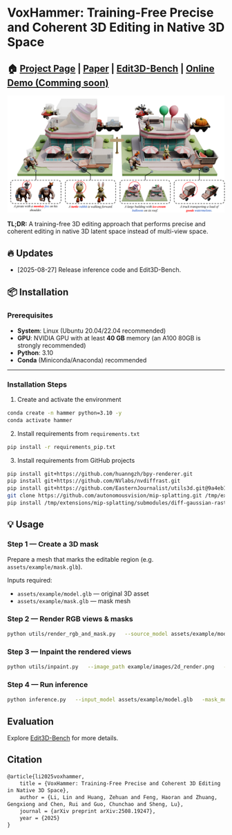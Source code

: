 # VoxHammer: Training-Free Precise and Coherent 3D Editing in Native 3D Space

## 🏠 [Project Page](https://huanngzh.github.io/VoxHammer-Page/) | [Paper](https://arxiv.org/abs/2508.19247) | [Edit3D-Bench](https://huggingface.co/datasets/huanngzh/Edit3D-Bench) | [Online Demo (Comming soon)](https://huggingface.co/spaces/VAST-AI/MIDI-3D)

![teaser](assets/doc/teaser.png)

**TL;DR:** A training-free 3D editing approach that performs precise and coherent editing in native 3D latent space instead of multi-view space.

## 🔥 Updates

* [2025-08-27] Release inference code and Edit3D-Bench.

## 📦 Installation

### Prerequisites

- **System**: Linux (Ubuntu 20.04/22.04 recommended)  
- **GPU**: NVIDIA GPU with at least **40 GB** memory (an A100 80GB is strongly recommended)  
- **Python**: 3.10  
- **Conda** (Miniconda/Anaconda) recommended  

---

### Installation Steps

1. Create and activate the environment
```bash
conda create -n hammer python=3.10 -y
conda activate hammer
```

2. Install requirements from `requirements.txt`
```bash
pip install -r requirements_pip.txt
``` 

3. Install requirements from GitHub projects
```bash
pip install git+https://github.com/huanngzh/bpy-renderer.git
pip install git+https://github.com/NVlabs/nvdiffrast.git
pip install git+https://github.com/EasternJournalist/utils3d.git@9a4eb15e4021b67b12c460c7057d642626897ec8
git clone https://github.com/autonomousvision/mip-splatting.git /tmp/extensions/mip-splatting
pip install /tmp/extensions/mip-splatting/submodules/diff-gaussian-rasterization/
```

## 💡 Usage

### Step 1 — Create a 3D mask
Prepare a mesh that marks the editable region (e.g. `assets/example/mask.glb`).  

Inputs required:  
- `assets/example/model.glb` — original 3D asset  
- `assets/example/mask.glb` — mask mesh  

### Step 2 — Render RGB views & masks
```bash
python utils/render_rgb_and_mask.py   --source_model assets/example/model.glb   --mask_model assets/example/mask.glb   --output_dir output_dir
```

### Step 3 — Inpaint the rendered views
```bash
python utils/inpaint.py   --image_path example/images/2d_render.png   --mask_path example/images/2d_mask.png   --output_dir outputs/images   --prompt "A dog."
```

### Step 4 — Run inference
```bash
python inference.py   --input_model assets/example/model.glb   -mask_model assets/example/mask.glb   --image_dir assets/example/images   --output_dir output_dir
```

## Evaluation

Explore [Edit3D-Bench](./Edit3D-Bench/) for more details.

## Citation

```
@article{li2025voxhammer,
    title = {VoxHammer: Training-Free Precise and Coherent 3D Editing in Native 3D Space},
    author = {Li, Lin and Huang, Zehuan and Feng, Haoran and Zhuang, Gengxiong and Chen, Rui and Guo, Chunchao and Sheng, Lu},
    journal = {arXiv preprint arXiv:2508.19247},
    year = {2025}
}
```
